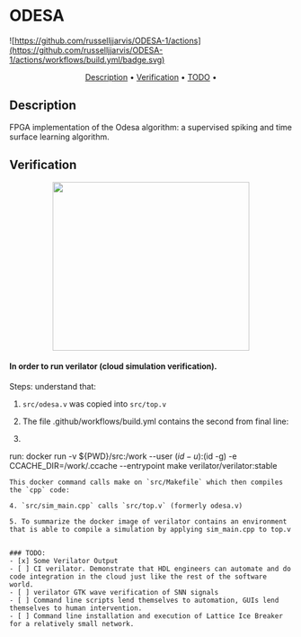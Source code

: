# ODESA

![https://github.com/russelljjarvis/ODESA-1/actions](https://github.com/russelljjarvis/ODESA-1/actions/workflows/build.yml/badge.svg)

<p align="center">
  <a href="#Description">Description</a> •
  <a href="#Verification">Verification</a> •
  <a href="#TODO">TODO</a> •
</p>

## Description 
FPGA implementation of the Odesa algorithm: a supervised spiking and time surface learning algorithm.

## Verification

<p align="center">
	<img src="https://user-images.githubusercontent.com/53887767/174504252-cd42a9eb-fe8f-4900-8fdc-23cec215f9eb.png" width="350" height="300">
</p>

#### In order to run verilator (cloud simulation verification).

Steps:
understand that:
1. `src/odesa.v` was copied into `src/top.v`

2. The file .github/workflows/build.yml
contains the second from final line:
3. ```bash
run: docker run -v ${PWD}/src:/work --user $(id -u):$(id -g) -e CCACHE_DIR=/work/.ccache --entrypoint make verilator/verilator:stable
```
This docker command calls make on `src/Makefile` which then compiles the `cpp` code:

4. `src/sim_main.cpp` calls `src/top.v` (formerly odesa.v)

5. To summarize the docker image of verilator contains an environment that is able to compile a simulation by applying sim_main.cpp to top.v


### TODO:  
- [x] Some Verilator Output
- [ ] CI verilator. Demonstrate that HDL engineers can automate and do code integration in the cloud just like the rest of the software world.
- [ ] verilator GTK wave verification of SNN signals
- [ ] Command line scripts lend themselves to automation, GUIs lend themselves to human intervention.
- [ ] Command line installation and execution of Lattice Ice Breaker for a relatively small network.

